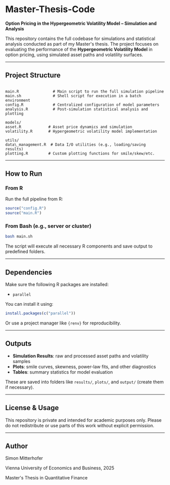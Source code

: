# Master-Thesis-Code  
**Option Pricing in the Hypergeometric Volatility Model – Simulation and Analysis**

This repository contains the full codebase for simulations and statistical analysis conducted as part of my Master's thesis. The project focuses on evaluating the performance of the **Hypergeometric Volatility Model** in option pricing, using simulated asset paths and volatility surfaces.

---

## Project Structure

```

main.R               # Main script to run the full simulation pipeline
main.sh              # Shell script for execution in a batch environment
config.R             # Centralized configuration of model parameters
analysis.R           # Post-simulation statistical analysis and plotting

models/
asset.R            # Asset price dynamics and simulation
volatility.R       # Hypergeometric volatility model implementation

utils/
data\_management.R  # Data I/O utilities (e.g., loading/saving results)
plotting.R         # Custom plotting functions for smile/skew/etc.

````

---

## How to Run

### From R
Run the full pipeline from R:

```r
source("config.R")
source("main.R")
````

### From Bash (e.g., server or cluster)

```bash
bash main.sh
```

The script will execute all necessary R components and save output to predefined folders.

---

## Dependencies

Make sure the following R packages are installed:

* `parallel`

You can install it using:

```r
install.packages(c("parallel"))
```

Or use a project manager like `{renv}` for reproducibility.

---

## Outputs

* **Simulation Results**: raw and processed asset paths and volatility samples
* **Plots**: smile curves, skewness, power-law fits, and other diagnostics
* **Tables**: summary statistics for model evaluation

These are saved into folders like `results/`, `plots/`, and `output/` (create them if necessary).

---

## License & Usage

This repository is private and intended for academic purposes only.
Please do not redistribute or use parts of this work without explicit permission.

---

## Author

Simon Mitterhofer

Vienna University of Economics and Business, 2025

Master's Thesis in Quantitative Finance
